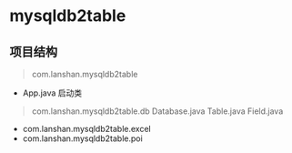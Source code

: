# mysqldb2table
## 项目结构
> com.lanshan.mysqldb2table
  + App.java 启动类
 
> com.lanshan.mysqldb2table.db
    Database.java
    Table.java
    Field.java

+ com.lanshan.mysqldb2table.excel
+ com.lanshan.mysqldb2table.poi
